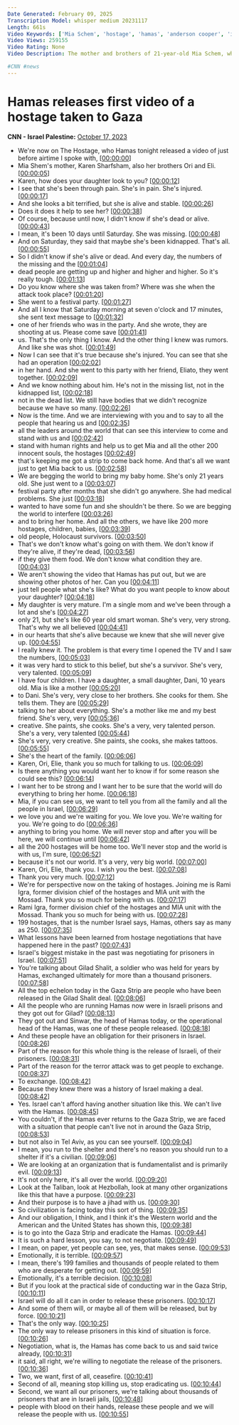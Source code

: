 ```yaml
---
Date Generated: February 09, 2025
Transcription Model: whisper medium 20231117
Length: 661s
Video Keywords: ['Mia Schem', 'hostage', 'hamas', 'anderson cooper', 'isreal', 'war']
Video Views: 259155
Video Rating: None
Video Description: The mother and brothers of 21-year-old Mia Schem, who is being held hostage by Hamas in the Gaza Strip, tell Anderson Cooper what it was like to see her in a video released by the militant group.  

#CNN #news
---
```


# Hamas releases first video of a hostage taken to Gaza
**CNN - Israel Palestine:** [October 17, 2023](https://www.youtube.com/watch?v=AlLZ07tIOxU)
*  We're now on The Hostage, who Hamas tonight released a video of just before airtime I spoke with, [[00:00:00](https://www.youtube.com/watch?v=AlLZ07tIOxU&t=0.0s)]
*  Mia Shem's mother, Karen Sharfsham, also her brothers Ori and Eli. [[00:00:05](https://www.youtube.com/watch?v=AlLZ07tIOxU&t=5.6000000000000005s)]
*  Karen, how does your daughter look to you? [[00:00:12](https://www.youtube.com/watch?v=AlLZ07tIOxU&t=12.96s)]
*  I see that she's been through pain. She's in pain. She's injured. [[00:00:17](https://www.youtube.com/watch?v=AlLZ07tIOxU&t=17.36s)]
*  And she looks a bit terrified, but she is alive and stable. [[00:00:26](https://www.youtube.com/watch?v=AlLZ07tIOxU&t=26.880000000000003s)]
*  Does it does it help to see her? [[00:00:38](https://www.youtube.com/watch?v=AlLZ07tIOxU&t=38.400000000000006s)]
*  Of course, because until now, I didn't know if she's dead or alive. [[00:00:43](https://www.youtube.com/watch?v=AlLZ07tIOxU&t=43.2s)]
*  I mean, it's been 10 days until Saturday. She was missing. [[00:00:48](https://www.youtube.com/watch?v=AlLZ07tIOxU&t=48.72s)]
*  And on Saturday, they said that maybe she's been kidnapped. That's all. [[00:00:55](https://www.youtube.com/watch?v=AlLZ07tIOxU&t=55.92s)]
*  So I didn't know if she's alive or dead. And every day, the numbers of the missing and the [[00:01:04](https://www.youtube.com/watch?v=AlLZ07tIOxU&t=64.16s)]
*  dead people are getting up and higher and higher and higher. So it's really tough. [[00:01:13](https://www.youtube.com/watch?v=AlLZ07tIOxU&t=73.84s)]
*  Do you know where she was taken from? Where was she when the attack took place? [[00:01:20](https://www.youtube.com/watch?v=AlLZ07tIOxU&t=80.32000000000001s)]
*  She went to a festival party. [[00:01:27](https://www.youtube.com/watch?v=AlLZ07tIOxU&t=87.36s)]
*  And all I know that Saturday morning at seven o'clock and 17 minutes, she sent text message to [[00:01:32](https://www.youtube.com/watch?v=AlLZ07tIOxU&t=92.96000000000001s)]
*  one of her friends who was in the party. And she wrote, they are shooting at us. Please come save [[00:01:41](https://www.youtube.com/watch?v=AlLZ07tIOxU&t=101.44s)]
*  us. That's the only thing I know. And the other thing I knew was rumors. And like she was shot. [[00:01:49](https://www.youtube.com/watch?v=AlLZ07tIOxU&t=109.2s)]
*  Now I can see that it's true because she's injured. You can see that she had an operation [[00:02:02](https://www.youtube.com/watch?v=AlLZ07tIOxU&t=122.24000000000001s)]
*  in her hand. And she went to this party with her friend, Eliato, they went together. [[00:02:09](https://www.youtube.com/watch?v=AlLZ07tIOxU&t=129.12s)]
*  And we know nothing about him. He's not in the missing list, not in the kidnapped list, [[00:02:18](https://www.youtube.com/watch?v=AlLZ07tIOxU&t=138.96s)]
*  not in the dead list. We still have bodies that we didn't recognize because we have so many. [[00:02:26](https://www.youtube.com/watch?v=AlLZ07tIOxU&t=146.32s)]
*  Now is the time. And we are interviewing with you and to say to all the people that hearing us and [[00:02:35](https://www.youtube.com/watch?v=AlLZ07tIOxU&t=155.92000000000002s)]
*  all the leaders around the world that can see this interview to come and stand with us and [[00:02:42](https://www.youtube.com/watch?v=AlLZ07tIOxU&t=162.64s)]
*  stand with human rights and help us to get Mia and all the other 200 innocent souls, the hostages [[00:02:49](https://www.youtube.com/watch?v=AlLZ07tIOxU&t=169.6s)]
*  that's keeping me got a strip to come back home. And that's all we want just to get Mia back to us. [[00:02:58](https://www.youtube.com/watch?v=AlLZ07tIOxU&t=178.88s)]
*  We are begging the world to bring my baby home. She's only 21 years old. She just went to a [[00:03:07](https://www.youtube.com/watch?v=AlLZ07tIOxU&t=187.2s)]
*  festival party after months that she didn't go anywhere. She had medical problems. She just [[00:03:18](https://www.youtube.com/watch?v=AlLZ07tIOxU&t=198.23999999999998s)]
*  wanted to have some fun and she shouldn't be there. So we are begging the world to interfere [[00:03:26](https://www.youtube.com/watch?v=AlLZ07tIOxU&t=206.32s)]
*  and to bring her home. And all the others, we have like 200 more hostages, children, babies, [[00:03:39](https://www.youtube.com/watch?v=AlLZ07tIOxU&t=219.51999999999998s)]
*  old people, Holocaust survivors. [[00:03:50](https://www.youtube.com/watch?v=AlLZ07tIOxU&t=230.8s)]
*  That's we don't know what's going on with them. We don't know if they're alive, if they're dead, [[00:03:56](https://www.youtube.com/watch?v=AlLZ07tIOxU&t=236.96s)]
*  if they give them food. We don't know what condition they are. [[00:04:03](https://www.youtube.com/watch?v=AlLZ07tIOxU&t=243.68s)]
*  We aren't showing the video that Hamas has put out, but we are showing other photos of her. Can you [[00:04:11](https://www.youtube.com/watch?v=AlLZ07tIOxU&t=251.52s)]
*  just tell people what she's like? What do you want people to know about your daughter? [[00:04:18](https://www.youtube.com/watch?v=AlLZ07tIOxU&t=258.32s)]
*  My daughter is very mature. I'm a single mom and we've been through a lot and she's [[00:04:27](https://www.youtube.com/watch?v=AlLZ07tIOxU&t=267.59999999999997s)]
*  only 21, but she's like 60 year old smart woman. She's very, very strong. That's why we all believed [[00:04:41](https://www.youtube.com/watch?v=AlLZ07tIOxU&t=281.03999999999996s)]
*  in our hearts that she's alive because we knew that she will never give up. [[00:04:55](https://www.youtube.com/watch?v=AlLZ07tIOxU&t=295.59999999999997s)]
*  I really knew it. The problem is that every time I opened the TV and I saw the numbers, [[00:05:03](https://www.youtube.com/watch?v=AlLZ07tIOxU&t=303.03999999999996s)]
*  it was very hard to stick to this belief, but she's a survivor. She's very, very talented. [[00:05:09](https://www.youtube.com/watch?v=AlLZ07tIOxU&t=309.44s)]
*  I have four children. I have a daughter, a small daughter, Dani, 10 years old. Mia is like a mother [[00:05:20](https://www.youtube.com/watch?v=AlLZ07tIOxU&t=320.0s)]
*  to Dani. She's very, very close to her brothers. She cooks for them. She tells them. They are [[00:05:29](https://www.youtube.com/watch?v=AlLZ07tIOxU&t=329.12s)]
*  talking to her about everything. She's a mother like me and my best friend. She's very, very [[00:05:36](https://www.youtube.com/watch?v=AlLZ07tIOxU&t=336.08s)]
*  creative. She paints, she cooks. She's a very, very talented person. She's a very, very talented [[00:05:44](https://www.youtube.com/watch?v=AlLZ07tIOxU&t=344.96s)]
*  She's very, very creative. She paints, she cooks, she makes tattoos. [[00:05:55](https://www.youtube.com/watch?v=AlLZ07tIOxU&t=355.52000000000004s)]
*  She's the heart of the family. [[00:06:06](https://www.youtube.com/watch?v=AlLZ07tIOxU&t=366.0s)]
*  Karen, Ori, Elie, thank you so much for talking to us. [[00:06:09](https://www.youtube.com/watch?v=AlLZ07tIOxU&t=369.28000000000003s)]
*  Is there anything you would want her to know if for some reason she could see this? [[00:06:14](https://www.youtube.com/watch?v=AlLZ07tIOxU&t=374.0s)]
*  I want her to be strong and I want her to be sure that the world will do everything to bring her home. [[00:06:18](https://www.youtube.com/watch?v=AlLZ07tIOxU&t=378.08s)]
*  Mia, if you can see us, we want to tell you from all the family and all the people in Israel, [[00:06:29](https://www.youtube.com/watch?v=AlLZ07tIOxU&t=389.28s)]
*  we love you and we're waiting for you. We love you. We're waiting for you. We're going to do [[00:06:36](https://www.youtube.com/watch?v=AlLZ07tIOxU&t=396.88s)]
*  anything to bring you home. We will never stop and after you will be here, we will continue until [[00:06:42](https://www.youtube.com/watch?v=AlLZ07tIOxU&t=402.64s)]
*  all the 200 hostages will be home too. We'll never stop and the world is with us, I'm sure, [[00:06:52](https://www.youtube.com/watch?v=AlLZ07tIOxU&t=412.4s)]
*  because it's not our world. It's a very, very big world. [[00:07:00](https://www.youtube.com/watch?v=AlLZ07tIOxU&t=420.8s)]
*  Karen, Ori, Elie, thank you. I wish you the best. [[00:07:08](https://www.youtube.com/watch?v=AlLZ07tIOxU&t=428.48s)]
*  Thank you very much. [[00:07:12](https://www.youtube.com/watch?v=AlLZ07tIOxU&t=432.88s)]
*  We're for perspective now on the taking of hostages. Joining me is Rami Igra, former division chief of the hostages and MIA unit with the Mossad. Thank you so much for being with us. [[00:07:17](https://www.youtube.com/watch?v=AlLZ07tIOxU&t=437.68s)]
*  Rami Igra, former division chief of the hostages and MIA unit with the Mossad. Thank you so much for being with us. [[00:07:28](https://www.youtube.com/watch?v=AlLZ07tIOxU&t=448.48s)]
*  199 hostages, that is the number Israel says, Hamas, others say as many as 250. [[00:07:35](https://www.youtube.com/watch?v=AlLZ07tIOxU&t=455.28000000000003s)]
*  What lessons have been learned from hostage negotiations that have happened here in the past? [[00:07:43](https://www.youtube.com/watch?v=AlLZ07tIOxU&t=463.84000000000003s)]
*  Israel's biggest mistake in the past was negotiating for prisoners in Israel. [[00:07:51](https://www.youtube.com/watch?v=AlLZ07tIOxU&t=471.84000000000003s)]
*  You're talking about Gilad Shalit, a soldier who was held for years by Hamas, exchanged ultimately for more than a thousand prisoners. [[00:07:58](https://www.youtube.com/watch?v=AlLZ07tIOxU&t=478.48s)]
*  All the top echelon today in the Gaza Strip are people who have been released in the Gilad Shalit deal. [[00:08:06](https://www.youtube.com/watch?v=AlLZ07tIOxU&t=486.08000000000004s)]
*  All the people who are running Hamas now were in Israeli prisons and they got out for Gilad? [[00:08:13](https://www.youtube.com/watch?v=AlLZ07tIOxU&t=493.52000000000004s)]
*  They got out and Sinwar, the head of Hamas today, or the operational head of the Hamas, was one of these people released. [[00:08:18](https://www.youtube.com/watch?v=AlLZ07tIOxU&t=498.56s)]
*  And these people have an obligation for their prisoners in Israel. [[00:08:26](https://www.youtube.com/watch?v=AlLZ07tIOxU&t=506.8s)]
*  Part of the reason for this whole thing is the release of Israeli, of their prisoners. [[00:08:31](https://www.youtube.com/watch?v=AlLZ07tIOxU&t=511.44s)]
*  Part of the reason for the terror attack was to get people to exchange. [[00:08:37](https://www.youtube.com/watch?v=AlLZ07tIOxU&t=517.44s)]
*  To exchange. [[00:08:42](https://www.youtube.com/watch?v=AlLZ07tIOxU&t=522.0s)]
*  Because they knew there was a history of Israel making a deal. [[00:08:42](https://www.youtube.com/watch?v=AlLZ07tIOxU&t=522.88s)]
*  Yes. Israel can't afford having another situation like this. We can't live with the Hamas. [[00:08:45](https://www.youtube.com/watch?v=AlLZ07tIOxU&t=525.76s)]
*  You couldn't, if the Hamas ever returns to the Gaza Strip, we are faced with a situation that people can't live not in around the Gaza Strip, [[00:08:53](https://www.youtube.com/watch?v=AlLZ07tIOxU&t=533.2800000000001s)]
*  but not also in Tel Aviv, as you can see yourself. [[00:09:04](https://www.youtube.com/watch?v=AlLZ07tIOxU&t=544.0s)]
*  I mean, you run to the shelter and there's no reason you should run to a shelter if it's a civilian. [[00:09:06](https://www.youtube.com/watch?v=AlLZ07tIOxU&t=546.8000000000001s)]
*  We are looking at an organization that is fundamentalist and is primarily evil. [[00:09:13](https://www.youtube.com/watch?v=AlLZ07tIOxU&t=553.12s)]
*  It's not only here, it's all over the world. [[00:09:20](https://www.youtube.com/watch?v=AlLZ07tIOxU&t=560.96s)]
*  Look at the Taliban, look at Hezbollah, look at many other organizations like this that have a purpose. [[00:09:23](https://www.youtube.com/watch?v=AlLZ07tIOxU&t=563.52s)]
*  And their purpose is to have a jihad with us. [[00:09:30](https://www.youtube.com/watch?v=AlLZ07tIOxU&t=570.88s)]
*  So civilization is facing today this sort of thing. [[00:09:35](https://www.youtube.com/watch?v=AlLZ07tIOxU&t=575.12s)]
*  And our obligation, I think, and I think it's the Western world and the American and the United States has shown this, [[00:09:38](https://www.youtube.com/watch?v=AlLZ07tIOxU&t=578.64s)]
*  is to go into the Gaza Strip and eradicate the Hamas. [[00:09:44](https://www.youtube.com/watch?v=AlLZ07tIOxU&t=584.64s)]
*  It is such a hard lesson, you say, to not negotiate. [[00:09:49](https://www.youtube.com/watch?v=AlLZ07tIOxU&t=589.04s)]
*  I mean, on paper, yet people can see, yes, that makes sense. [[00:09:53](https://www.youtube.com/watch?v=AlLZ07tIOxU&t=593.12s)]
*  Emotionally, it is terrible. [[00:09:57](https://www.youtube.com/watch?v=AlLZ07tIOxU&t=597.4399999999999s)]
*  I mean, there's 199 families and thousands of people related to them who are desperate for getting out. [[00:09:59](https://www.youtube.com/watch?v=AlLZ07tIOxU&t=599.92s)]
*  Emotionally, it's a terrible decision. [[00:10:08](https://www.youtube.com/watch?v=AlLZ07tIOxU&t=608.0799999999999s)]
*  But if you look at the practical side of conducting war in the Gaza Strip, [[00:10:11](https://www.youtube.com/watch?v=AlLZ07tIOxU&t=611.04s)]
*  Israel will do all it can in order to release these prisoners. [[00:10:17](https://www.youtube.com/watch?v=AlLZ07tIOxU&t=617.12s)]
*  And some of them will, or maybe all of them will be released, but by force. [[00:10:21](https://www.youtube.com/watch?v=AlLZ07tIOxU&t=621.36s)]
*  That's the only way. [[00:10:25](https://www.youtube.com/watch?v=AlLZ07tIOxU&t=625.44s)]
*  The only way to release prisoners in this kind of situation is force. [[00:10:26](https://www.youtube.com/watch?v=AlLZ07tIOxU&t=626.4000000000001s)]
*  Negotiation, what is, the Hamas has come back to us and said twice already, [[00:10:31](https://www.youtube.com/watch?v=AlLZ07tIOxU&t=631.2800000000001s)]
*  it said, all right, we're willing to negotiate the release of the prisoners. [[00:10:36](https://www.youtube.com/watch?v=AlLZ07tIOxU&t=636.48s)]
*  Two, we want, first of all, ceasefire. [[00:10:41](https://www.youtube.com/watch?v=AlLZ07tIOxU&t=641.5200000000001s)]
*  Second of all, meaning stop killing us, stop eradicating us. [[00:10:44](https://www.youtube.com/watch?v=AlLZ07tIOxU&t=644.24s)]
*  Second, we want all our prisoners, we're talking about thousands of prisoners that are in Israeli jails, [[00:10:48](https://www.youtube.com/watch?v=AlLZ07tIOxU&t=648.72s)]
*  people with blood on their hands, release these people and we will release the people with us. [[00:10:55](https://www.youtube.com/watch?v=AlLZ07tIOxU&t=655.0400000000001s)]
